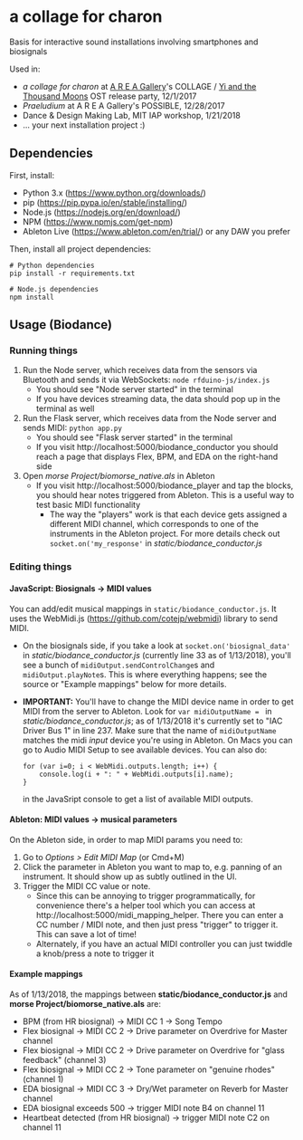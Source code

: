 a collage for charon
========

Basis for interactive sound installations involving smartphones and biosignals

Used in:
- *a collage for charon* at [A R E A Gallery](http://area.gallery)'s COLLAGE / [Yi and the Thousand Moons](http://yiandthethousandmoons.com/) OST release party, 12/1/2017
- *Praeludium* at A R E A Gallery's POSSIBLE, 12/28/2017
- Dance & Design Making Lab, MIT IAP workshop, 1/21/2018
- ... your next installation project :)


## Dependencies
First, install:
- Python 3.x (https://www.python.org/downloads/)
- pip (https://pip.pypa.io/en/stable/installing/)
- Node.js (https://nodejs.org/en/download/)
- NPM (https://www.npmjs.com/get-npm)
- Ableton Live (https://www.ableton.com/en/trial/) or any DAW you prefer

Then, install all project dependencies:
```
# Python dependencies
pip install -r requirements.txt

# Node.js dependencies
npm install
```

## Usage (Biodance)

### Running things
1. Run the Node server, which receives data from the sensors via Bluetooth and sends it via WebSockets:
`node rfduino-js/index.js`
    - You should see "Node server started" in the terminal
    - If you have devices streaming data, the data should pop up in the terminal as well
2. Run the Flask server, which receives data from the Node server and sends MIDI:
`python app.py`
    - You should see "Flask server started" in the terminal
    - If you visit http://localhost:5000/biodance_conductor you should reach a page that displays Flex, BPM, and EDA on the right-hand side
3. Open *morse Project/biomorse_native.als* in Ableton
    - If you visit http://localhost:5000/biodance_player and tap the blocks, you should hear notes triggered from Ableton. This is a useful way to test basic MIDI functionality
        - The way the "players" work is that each device gets assigned a different MIDI channel, which corresponds to one of the instruments in the Ableton project. For more details check out `socket.on('my_response'` in *static/biodance_conductor.js*

### Editing things
#### JavaScript: Biosignals -> MIDI values
You can add/edit musical mappings in `static/biodance_conductor.js`. It uses the WebMidi.js (https://github.com/cotejp/webmidi) library to send MIDI.

- On the biosignals side, if you take a look at `socket.on('biosignal_data'` in *static/biodance_conductor.js* (currently line 33 as of 1/13/2018), you'll see a bunch of `midiOutput.sendControlChange`s and `midiOutput.playNote`s. This is where everything happens; see the source or "Example mappings" below for more details.

- **IMPORTANT:** You'll have to change the MIDI device name in order to get MIDI from the server to Ableton. Look for `var midiOutputName = ` in *static/biodance_conductor.js*; as of 1/13/2018 it's currently set to "IAC Driver Bus 1" in line 237. Make sure that the name of `midiOutputName` matches the midi *input* device you're using in Ableton. On Macs you can go to Audio MIDI Setup to see available devices. You can also do:
    ```
    for (var i=0; i < WebMidi.outputs.length; i++) {
        console.log(i + ": " + WebMidi.outputs[i].name);
    }
    ```
    in the JavaSript console to get a list of available MIDI outputs.


#### Ableton: MIDI values -> musical parameters
On the Ableton side, in order to map MIDI params you need to:
1. Go to *Options > Edit MIDI Map* (or Cmd+M)
2. Click the parameter in Ableton you want to map to, e.g. panning of an instrument. It should show up as subtly outlined in the UI.
3. Trigger the MIDI CC value or note.
    - Since this can be annoying to trigger programmatically, for convenience there's a helper tool which you can access at http://localhost:5000/midi_mapping_helper. There you can enter a CC number / MIDI note, and then just press "trigger" to trigger it. This can save a lot of time!
    - Alternately, if you have an actual MIDI controller you can just twiddle a knob/press a note to trigger it


#### Example mappings
As of 1/13/2018, the mappings between **static/biodance_conductor.js** and **morse Project/biomorse_native.als** are:
- BPM (from HR biosignal) -> MIDI CC 1 -> Song Tempo
- Flex biosignal -> MIDI CC 2 -> Drive parameter on Overdrive for Master channel
- Flex biosignal -> MIDI CC 2 -> Drive parameter on Overdrive for "glass feedback" (channel 3)
- Flex biosignal -> MIDI CC 2 -> Tone parameter on "genuine rhodes" (channel 1)
- EDA biosignal -> MIDI CC 3 -> Dry/Wet parameter on Reverb for Master channel
- EDA biosignal exceeds 500 -> trigger MIDI note B4 on channel 11
- Heartbeat detected (from HR biosignal) -> trigger MIDI note C2 on channel 11

